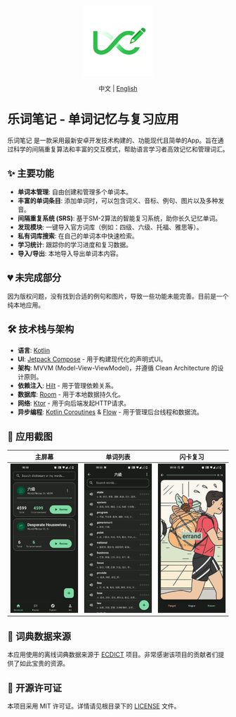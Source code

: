 <div align="center">
  <img src="./app/src/main/ic_launcher-playstore.png" alt="LexiNote Logo" width="160">
</div>

<div align="center">

中文 | [English](./README.en_US.md)

</div>

# 乐词笔记 - 单词记忆与复习应用

乐词笔记 是一款采用最新安卓开发技术构建的、功能现代且简单的App。旨在通过科学的间隔重复算法和丰富的交互模式，帮助语言学习者高效记忆和管理词汇。

## ✨ 主要功能

- **单词本管理**: 自由创建和管理多个单词本。
- **丰富的单词条目**: 添加单词时，可以包含词义、音标、例句、图片以及多种发音。
- **间隔重复系统 (SRS)**: 基于SM-2算法的智能复习系统，助你长久记忆单词。
- **发现模块**: 一键导入官方词库（例如：四级、六级、托福、雅思等）。
- **私有词库搜索**: 在自己的单词本中快速检索。
- **学习统计**: 跟踪你的学习进度和复习数据。
- **导入/导出**: 本地导入导出单词本内容。


## 💔 未完成部分

因为版权问题，没有找到合适的例句和图片，导致一些功能未能完善。目前是一个纯本地应用。


## 🛠️ 技术栈与架构

- **语言**: [Kotlin](https://kotlinlang.org/)
- **UI**: [Jetpack Compose](https://developer.android.com/jetpack/compose) - 用于构建现代化的声明式UI。
- **架构**: MVVM (Model-View-ViewModel)，并遵循 Clean Architecture 的设计原则。
- **依赖注入**: [Hilt](https://developer.android.com/training/dependency-injection/hilt-android) - 用于管理依赖关系。
- **数据库**: [Room](https://developer.android.com/training/data-storage/room) - 用于本地数据持久化。
- **网络**: [Ktor](https://ktor.io/) - 用于向后端发起HTTP请求。
- **异步编程**: [Kotlin Coroutines](https://kotlinlang.org/docs/coroutines-overview.html) & [Flow](https://kotlinlang.org/docs/flow.html) - 用于管理后台线程和数据流。

## 📸 应用截图

| 主屏幕 | 单词列表 | 闪卡复习 |
| :---: | :---: | :---: |
| ![主屏幕](assets/screenshot_01.jpeg) | ![单词列表](assets/screenshot_06.jpeg) | ![闪卡复习](assets/screenshot_05.jpeg) |


## 📖 词典数据来源

本应用使用的离线词典数据来源于 [ECDICT](https://github.com/skywind3000/ECDICT) 项目。非常感谢该项目的贡献者们提供了如此宝贵的资源。

## 📄 开源许可证

本项目采用 MIT 许可证。详情请见根目录下的 [LICENSE](../LICENSE) 文件。
